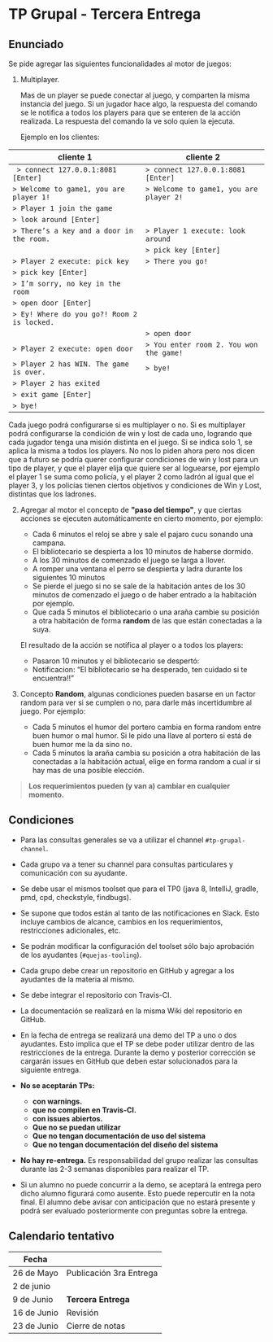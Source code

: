# TP Grupal - Tercera Entrega

## Enunciado ##

Se pide agregar las siguientes funcionalidades al motor de juegos:

 1. Multiplayer.

    Mas de un player se puede conectar al juego, y comparten la misma instancia del juego.
Si un jugador hace algo, la respuesta del comando se le notifica a todos los players para que se enteren de la acción realizada. La respuesta del comando la ve solo quien la ejecuta.

    Ejemplo en los clientes:


| cliente 1                               | cliente 2                             |
| ----------------------------------------|---------------------------------------|
| ` > connect 127.0.0.1:8081 [Enter]`   | `> connect 127.0.0.1:8081 [Enter]`  |
| `> Welcome to game1, you are player 1!`   | `> Welcome to game1, you are player 2!` |
| `> Player 1 join the game`                |                                       |
| `> look around [Enter]`                 |                                       |
| `> There’s a key and a door in the room.` | `> Player 1 execute: look around`        |
|                                         | `> pick key [Enter]`                  |
| `> Player 2 execute: pick key`              | `> There you go!`                       |
| `> pick key [Enter]`                    |                                       |
| `> I’m sorry, no key in the room`          |                                       |
| `> open door [Enter]`                   |                                       |
| `> Ey! Where do you go?! Room 2 is locked.`|                                      |
|                                          | `> open door`                          |
| `> Player 2 execute: open door`            | `> You enter room 2. You won the game!`|
| `> Player 2 has WIN. The game is over.`    | `> bye!`                               |
| `> Player 2 has exited`                    |                                      |
| `> exit game [Enter]`                      |                                      |
| `> bye!`                                |                                      |

   Cada juego podrá configurarse si es multiplayer o no. Si es multiplayer podrá configurarse la condición de win y lost de cada uno, logrando que cada jugador tenga una misión distinta en el juego. Si se indica solo 1, se aplica la misma a todos los players.
   No nos lo piden ahora pero nos dicen que a futuro se podría querer configurar condiciones de win y lost para un tipo de player, y que el player elija que quiere ser al loguearse, por ejemplo el player 1 se suma como policía, y el player 2 como ladrón al igual que el player 3, y los policías tienen ciertos objetivos y condiciones de Win y Lost, distintas que los ladrones.

 2. Agregar al motor el concepto de **"paso del tiempo"**, y que ciertas acciones se ejecuten automáticamente en cierto momento, por ejemplo:
    - Cada 6 minutos el reloj se abre y sale el pajaro cucu sonando una campana.
    - El bibliotecario se despierta a los 10 minutos de haberse dormido.
    - A los 30 minutos de comenzado el juego se larga a llover.
    - A romper una ventana el perro se despierta y ladra durante los siguientes 10 minutos
    - Se pierde el juego si no se sale de la habitación antes de los 30 minutos de comenzado el juego o de haber entrado a la habitación por ejemplo.
    - Que cada 5 minutos el bibliotecario o una araña cambie su posición a otra habitación de forma **random** de las que están conectadas a la suya.

    El resultado de la acción se notifica al player o a todos los players:
     - Pasaron 10 minutos y el bibliotecario se despertó:
     - Notificacion: “El bibliotecario se ha desperado, ten cuidado si te encuentra!!”

3. Concepto **Random**, algunas condiciones pueden basarse en un factor random para ver si se cumplen o no, para darle más incertidumbre al juego. Por ejemplo:
     - Cada 5 minutos el humor del portero cambia en forma random entre buen humor o mal humor.
     Si le pido una llave al portero si está de buen humor me la da sino no.
     - Cada 5 minutos la araña cambia su posición a otra habitación de las conectadas a la habitación actual, elige en forma random a cual ir si hay mas de una posible elección.


>**Los requerimientos pueden (y van a) cambiar en cualquier momento.**

## Condiciones ##
 - Para las consultas generales se va a utilizar el channel `#tp-grupal-channel`.
 - Cada grupo va a tener su channel para consultas particulares y comunicación con su ayudante.
 - Se debe usar el mismos toolset que para el TP0 (java 8, IntelliJ, gradle, pmd, cpd, checkstyle, findbugs).
 - Se supone que todos están al tanto de las notificaciones en Slack. Esto incluye cambios de alcance, cambios en los requerimientos, restricciones adicionales, etc.
 - Se podrán modificar la configuración del toolset sólo bajo aprobación de los ayudantes (`#quejas-tooling`).
 - Cada grupo debe crear un repositorio en GitHub y agregar a los ayudantes de la materia al mismo.
 - Se debe integrar el repositorio con Travis-CI.
 - La documentación se realizará en la misma Wiki del repositorio en GitHub.
 - En la fecha de entrega se realizará una demo del TP a uno o dos ayudantes. Esto implica que el TP se debe poder utilizar dentro de las restricciones de la entrega.
Durante la demo y posterior corrección se cargarán issues en GitHub que deben estar solucionados para la siguiente entrega.
 - **No se aceptarán TPs:**
   - **con warnings.**
   - **que no compilen en Travis-CI.**
   - **con issues abiertos.**
   - **Que no se puedan utilizar**
   - **Que no tengan documentación de uso del sistema**
   - **Que no tengan documentación del diseño del sistema**

 - **No hay re-entrega.** Es responsabilidad del grupo realizar las consultas durante las 2-3 semanas disponibles para realizar el TP.
 - Si un alumno no puede concurrir a la demo, se aceptará la entrega pero dicho alumno figurará como ausente. Esto puede repercutir en la nota final. El alumno debe avisar con anticipación que no estará presente y podrá ser evaluado posteriormente con preguntas sobre la entrega.


## Calendario tentativo ##

| Fecha       |                  |
|-----------  | -----------------|
| 26 de Mayo  | Publicación 3ra Entrega |
| 2 de junio  |  |
| 9 de Junio  | **Tercera Entrega** |
| 16 de Junio | Revisión |
| 23 de Junio | Cierre de notas |

